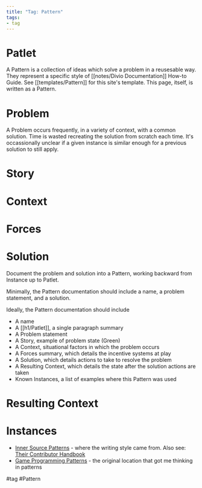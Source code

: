 ```yaml
---
title: "Tag: Pattern"
tags:
- tag
---
```

# Patlet
A Pattern is a collection of ideas which solve a problem in a reusesable way.  They represent a specific style of [[notes/Divio Documentation]] How-to Guide. See [[templates/Pattern]] for this site's template.  This page, itself, is written as a Pattern.

# Problem
A Problem occurs frequently, in a variety of context, with a common solution.  Time is wasted recreating the solution from scratch each time.  It's occassionally unclear if a given instance is similar enough for a previous solution to still apply.

# Story

# Context

# Forces

# Solution
Document the problem and solution into a Pattern, working backward from Instance up to Patlet.  

Minimally, the Pattern documentation should include a name, a problem statement, and a solution.

Ideally, the Pattern documentation should include
- A name
- A [[h1/Patlet]], a single paragraph summary
- A Problem statement
- A Story, example of problem state (Green)
- A Context, situational factors in which the problem occurs
- A Forces summary, which details the incentive systems at play
- A Solution, which details actions to take to resolve the problem
- A Resulting Context, which details the state after the solution actions are taken
- Known Instances, a list of examples where this Pattern was used

# Resulting Context

# Instances
- [Inner Source Patterns](https://patterns.innersourcecommons.org/) - where the writing style came from.  Also see: [Their Contributor Handbook](https://github.com/InnerSourceCommons/InnerSourcePatterns/blob/main/meta/contributor-handbook.md)
- [Game Programming Patterns](https://gameprogrammingpatterns.com/) - the original location that got me thinking in patterns

#tag #Pattern 